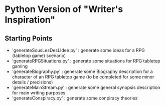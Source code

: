 # Python Version of "Writer's Inspiration"

## Starting Points

* 'generateSousLesDesLIdee.py' : generate some ideas for a RPG (tabletop game) scenario)
* 'generateRPGSituations.py' : generate some situations for RPG tabletop gaming
* 'generateBiography.py' : generate some Biography description for a character of an RPG tabletop game (to be completed for some minor details / precisions)
* 'generateMainStream.py' : generate some general synopsis description for main writing purposes
* 'generateConspiracy.py' : generate some conpiracy theories

